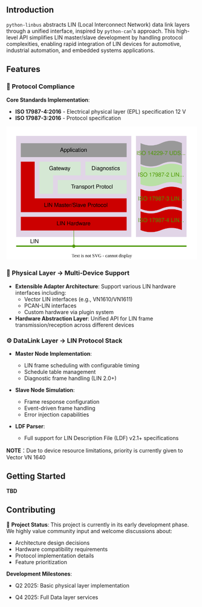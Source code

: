 ## Introduction
`python-linbus` abstracts LIN (Local Interconnect Network) data link layers through a unified interface, inspired by `python-can`'s approach. This high-level API simplifies LIN master/slave development by handling protocol complexities, enabling rapid integration of LIN devices for automotive, industrial automation, and embedded systems applications.

## Features

### 📡 Protocol Compliance

**Core Standards Implementation**:

- **ISO 17987-4:2016** - Electrical physical layer (EPL) specification 12 V
- **ISO 17987-3:2016** - Protocol specification

<img src="./doc/overall_design.svg" alt="LIN Stack Topology" style="zoom: 150%;"/> 

### 🚀 Physical Layer -> Multi-Device Support

- **Extensible Adapter Architecture**: Support various LIN hardware interfaces including:
  - Vector LIN interfaces (e.g., VN1610/VN1611)
  - PCAN-LIN interfaces
  - Custom hardware via plugin system
- **Hardware Abstraction Layer**: Unified API for LIN frame transmission/reception across different devices

### ⚙️ DataLink Layer -> LIN Protocol Stack

- **Master Node Implementation**:
  - LIN frame scheduling with configurable timing
  - Schedule table management
  - Diagnostic frame handling (LIN 2.0+)
- **Slave Node Simulation**:
  - Frame response configuration
  - Event-driven frame handling
  - Error injection capabilities

- **LDF Parser**:
    -  Full support for LIN Description File (LDF) v2.1+ specifications


**NOTE**：Due to device resource limitations, priority is currently given to Vector VN 1640

## Getting Started

**TBD**

## Contributing

🚧 **Project Status**: This project is currently in its early development phase. We highly value community input and welcome discussions about:
- Architecture design decisions
- Hardware compatibility requirements
- Protocol implementation details
- Feature prioritization

**Development Milestones**:

- Q2 2025: Basic physical layer implementation

- Q4 2025: Full Data layer services

    